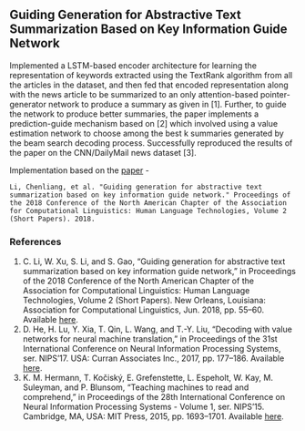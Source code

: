 ## Guiding Generation for Abstractive Text Summarization Based on Key Information Guide Network

Implemented a LSTM-based encoder architecture for learning the representation of keywords extracted using the TextRank
algorithm from all the articles in the dataset, and then fed that encoded representation along with the news article to
be summarized to an only attention-based pointer-generator network to produce a summary as given in [1]. Further,
to guide the network to produce better summaries, the paper implements a prediction-guide mechanism based on [2]
which involved using a value estimation network to choose among the best k summaries generated by the beam search
decoding process. Successfully reproduced the results of the paper on the CNN/DailyMail news dataset [3].


Implementation based on the <a href="https://www.aclweb.org/anthology/N18-2009.pdf">paper</a> -

```Li, Chenliang, et al. "Guiding generation for abstractive text summarization based on key information guide network." Proceedings of the 2018 Conference of the North American Chapter of the Association for Computational Linguistics: Human Language Technologies, Volume 2 (Short Papers). 2018.```

### References
1. C. Li, W. Xu, S. Li, and S. Gao, “Guiding generation for abstractive text summarization based on key information guide network,” in
Proceedings of the 2018 Conference of the North American Chapter of the Association for Computational Linguistics: Human Language
Technologies, Volume 2 (Short Papers). New Orleans, Louisiana: Association for Computational Linguistics, Jun. 2018, pp. 55–60. Available <a href="https://www.aclweb.org/anthology/N18-2009">here</a>.
2. D. He, H. Lu, Y. Xia, T. Qin, L. Wang, and T.-Y. Liu, “Decoding with value networks for neural machine translation,” in Proceedings of
the 31st International Conference on Neural Information Processing Systems, ser. NIPS’17. USA: Curran Associates Inc., 2017, pp.
  177–186. Available <a href="http://dl.acm.org/citation.cfm?id=3294771.3294788">here</a>.
3. K. M. Hermann, T. Kočiský, E. Grefenstette, L. Espeholt, W. Kay, M. Suleyman, and P. Blunsom, “Teaching machines to read and
comprehend,” in Proceedings of the 28th International Conference on Neural Information Processing Systems - Volume 1, ser. NIPS’15.
Cambridge, MA, USA: MIT Press, 2015, pp. 1693–1701. Available <a href="http://dl.acm.org/citation.cfm?id=2969239.2969428">here</a>.
